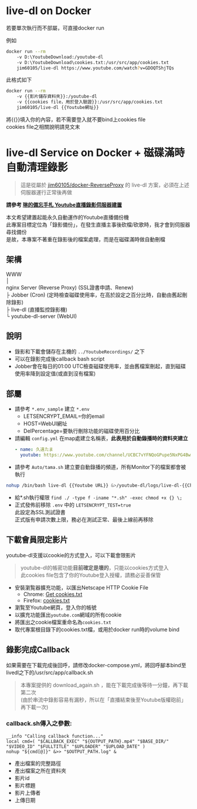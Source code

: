# live-dl on Docker
若要單次執行而不部屬，可直接docker run

例如
```bash
docker run --rm
    -v D:\YoutubeDownload:/youtube-dl
    -v D:\YoutubeDownload\cookies.txt:/usr/src/app/cookies.txt
    jim60105/live-dl https://www.youtube.com/watch?v=GDOQTShjTQs
```

此格式如下
```bash
docker run --rm
    -v {{影片儲存資料夾}}:/youtube-dl
    -v {{cookies file，用於登入驗證}}:/usr/src/app/cookies.txt
    jim60105/live-dl {{Youtube網址}}
```
將{{}}填入你的內容，若不需要登入就不要bind上cookies file\
cookies file之相關說明請見文末

# live-dl Service on Docker + 磁碟滿時自動清理錄影
> 這是從屬於 [jim60105/docker-ReverseProxy](https://github.com/jim60105/docker-ReverseProxy) 的 live-dl 方案，必須在上述伺服器運行正常後再做

**請參考 [琳的備忘手札 Youtube直播錄影伺服器建置](https://blog.maki0419.com/2020/11/docker-youtube-dl-auto-recording-live-dl.html)**

本文希望建置起能永久自動運作的Youtube直播備份機\
此專案目標定位為「錄影備份」，在發生直播主事後砍檔/砍歌時，我才會到伺服器尋找備份\
是故，本專案不著重在錄影後的檔案處理，而是在磁碟滿時做自動刪檔

## 架構
WWW\
│\
nginx Server (Reverse Proxy) (SSL證書申請、Renew)\
├ Jobber (Cron) (定時檢查磁碟使用率，在高於設定之百分比時，自動由舊起刪除錄影)\
├ live-dl (直播監控錄影機)\
└ youtube-dl-server (WebUI)

## 說明
* 錄影和下載會儲存在主機的 `../YoutubeRecordings/` 之下
* 可以在錄影完成後callback bash script
* Jobber會在每日的01:00 UTC檢查磁碟使用率，並由舊檔案刪起，直到磁碟使用率降到設定值(或直到沒有檔案)

## 部屬
* 請參考 `*.env_sample` 建立 `*.env`
    * LETSENCRYPT_EMAIL=你的email
    * HOST=WebUI網址
    * DelPercentage=要執行刪除功能的磁碟使用百分比
* 請編輯 `config.yml` 在map處建立名稱表，**此表用於自動錄播時的資料夾建立**
    ```yml
    - name: 久遠たま
      youtube: https://www.youtube.com/channel/UCBC7vYFNQoGPupe5NxPG4Bw
    ```
* 請參考 `Auto/tama.sh` 建立要自動錄播的頻道，所有Monitor下的檔案都會被執行
```sh
nohup /bin/bash live-dl {{Youtube URL}} &>/youtube-dl/logs/live-dl-{{Channel Name}}.$(date +%d%b%y-%H%M%S).log &
```
* 給*.sh執行權限 `find ./ -type f -iname "*.sh" -exec chmod +x {} \;`
* 正式發佈前移除 `.env` 中的 `LETSENCRYPT_TEST=true`\
此設定為SSL測試證書\
正式版有申請次數上限，務必在測試正常、最後上線前再移除

## 下載會員限定影片
youtube-dl支援以cookie的方式登入，可以下載會限影片
> youtube-dl的帳密功能**目前確定是壞的**，只能以cookies方式登入\
> 此cookies file包含了你的Youtube登入授權，請務必妥善保管
* 安裝瀏覧器擴充功能，以匯出Netscape HTTP Cookie File
    * Chrome: [Get cookies.txt](https://chrome.google.com/webstore/detail/get-cookiestxt/bgaddhkoddajcdgocldbbfleckgcbcid)
    * Firefox: [cookies.txt](https://addons.mozilla.org/zh-TW/firefox/addon/cookies-txt/)
* 瀏覧至Youtube網頁，登入你的帳號
* 以擴充功能匯出`youtube.com`網域的所有cookie
* 將匯出之cookie檔案重命名為`cookies.txt`
* 取代專案根目錄下的cookies.txt檔，或用於docker run時的volume bind

## 錄影完成Callback
如果需要在下載完成後回呼，請修改docker-compose.yml，將回呼腳本bind至livedl之下的/usr/src/app/callback.sh
> 本專案提供的 download_again.sh ，能在下載完成後等待一分鐘，再下載第二次\
> (由於串流中錄影容易有漏秒，所以在「直播結束後至Youtube版權砲前」再下載一次)

### callback.sh傳入之參數:
```
__info "Calling callback function..."
local cmd=( "$CALLBACK_EXEC" "${OUTPUT_PATH}.mp4" "$BASE_DIR/" "$VIDEO_ID" "$FULLTITLE" "$UPLOADER" "$UPLOAD_DATE" )
nohup "${cmd[@]}" &>> "$OUTPUT_PATH.log" &
```
- 產出檔案的完整路徑
- 產出檔案之所在資料夾
- 影片id
- 影片標題
- 影片上傳者
- 上傳日期
